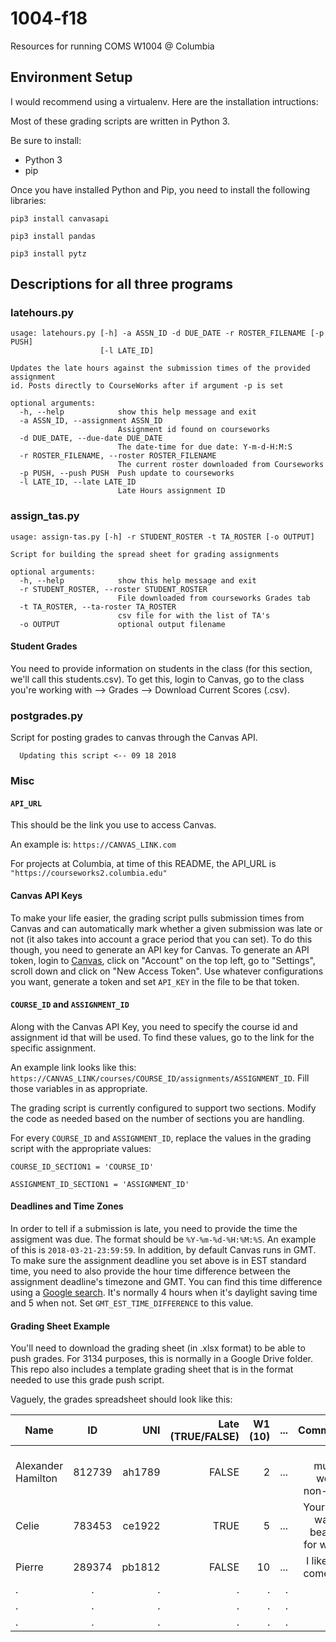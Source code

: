 # 1004-f18

Resources for running COMS W1004 @ Columbia

## Environment Setup
I would recommend using a virtualenv. Here are the installation intructions:

Most of these grading scripts are written in Python 3.

Be sure to install:
- Python 3
- pip

Once you have installed Python and Pip, you need to install the following libraries:

`pip3 install canvasapi`

`pip3 install pandas`

`pip3 install pytz`

## Descriptions for all three programs

### latehours.py
```
usage: latehours.py [-h] -a ASSN_ID -d DUE_DATE -r ROSTER_FILENAME [-p PUSH]
                    [-l LATE_ID]

Updates the late hours against the submission times of the provided assignment
id. Posts directly to CourseWorks after if argument -p is set

optional arguments:
  -h, --help            show this help message and exit
  -a ASSN_ID, --assignment ASSN_ID
                        Assignment id found on courseworks
  -d DUE_DATE, --due-date DUE_DATE
                        The date-time for due date: Y-m-d-H:M:S
  -r ROSTER_FILENAME, --roster ROSTER_FILENAME
                        The current roster downloaded from Courseworks
  -p PUSH, --push PUSH  Push update to courseworks
  -l LATE_ID, --late LATE_ID
                        Late Hours assignment ID
```
### assign_tas.py
```
usage: assign-tas.py [-h] -r STUDENT_ROSTER -t TA_ROSTER [-o OUTPUT]

Script for building the spread sheet for grading assignments

optional arguments:
  -h, --help            show this help message and exit
  -r STUDENT_ROSTER, --roster STUDENT_ROSTER
                        File downloaded from courseworks Grades tab
  -t TA_ROSTER, --ta-roster TA_ROSTER
                        csv file for with the list of TA's
  -o OUTPUT             optional output filename
```

#### Student Grades
You need to provide information on students in the class (for this section, we'll call this students.csv). To get this, login to Canvas, go to the class you're working with --> Grades --> Download Current Scores (.csv).

### postgrades.py
Script for posting grades to canvas through the Canvas API.
```
  Updating this script <-- 09 18 2018
```
### Misc

#### `API_URL`
This should be the link you use to access Canvas.

An example is:
`https://CANVAS_LINK.com`

For projects at Columbia, at time of this README, the API_URL is `"https://courseworks2.columbia.edu"`

#### Canvas API Keys
To make your life easier, the grading script pulls submission times from Canvas and can automatically mark whether a given submission was late or not (it also takes into account a grace period that you can set). To do this though, you need to generate an API key for Canvas. To
generate an API token, login to [Canvas](http://www.courseworks2.columbia.edu), click on "Account" on the top left, go to "Settings", scroll down and click on "New Access Token". Use whatever configurations you want, generate a token and set `API_KEY` in the file to be that token.

#### `COURSE_ID` and `ASSIGNMENT_ID`
Along with the Canvas API Key, you need to specify the course id and assignment id that will be used. To find these values, go to the link for the specific assignment.

An example link looks like this:
`https://CANVAS_LINK/courses/COURSE_ID/assignments/ASSIGNMENT_ID`. Fill those variables in as appropriate.

The grading script is currently configured to support two sections. Modify the code as needed based on the number of sections you are handling.

For every `COURSE_ID` and `ASSIGNMENT_ID`, replace the values in the grading script with the appropriate values:

`COURSE_ID_SECTION1 = 'COURSE_ID' `

`ASSIGNMENT_ID_SECTION1 = 'ASSIGNMENT_ID'`

#### Deadlines and Time Zones
In order to tell if a submission is late, you need to provide the time the assigment was due. The format should be `%Y-%m-%d-%H:%M:%S`. An example of this is `2018-03-21-23:59:59`. In addition, by default Canvas runs in GMT. To make sure the assignment deadline you set above is in EST standard time, you need to also provide the hour time difference between the assignment deadline's timezone and GMT. You can find this time difference using a [Google search](https://www.google.com/search?q=time+difference+gmt+and+new+york&oq=time+difference+gmt+and+new+york&aqs=chrome..69i57j0l3.6111j0j9&sourceid=chrome&ie=UTF-8). It's normally 4 hours when it's daylight saving time and 5 when not. Set `GMT_EST_TIME_DIFFERENCE` to this value.

#### Grading Sheet Example
You'll need to download the grading sheet (in .xlsx format) to be able to push grades. For 3134 purposes, this is normally in a Google Drive folder. This repo also includes a template grading sheet that is in the format needed to use this grade push script.

Vaguely, the grades spreadsheet should look like this:

| Name        | ID           | UNI  | Late (TRUE/FALSE) | W1 (10) | ... | Comments | Total
| ------------- |:-------------:| -----:| ------:| ------:| ------:| --------:| ------
| Alexander Hamilton  | 812739 | ah1789 | FALSE  | 2  | ... | You must've worked non-stop! | 97
| Celie  | 783453 | ce1922 | TRUE | 5  | ... | Your code was too beautiful for words. | 100
| Pierre  |  289374 |  pb1812 | FALSE | 10 | ... | I liked the comet art! | 95
| . | . | . | . | . |.| .| .
| . | . | . | . | . |.| .| .
| . | . | . | . | . |.| .| .

